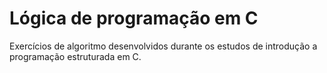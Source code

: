 # Lógica de programação em C

Exercícios de algoritmo desenvolvidos durante os estudos de introdução a programação estruturada em C.
